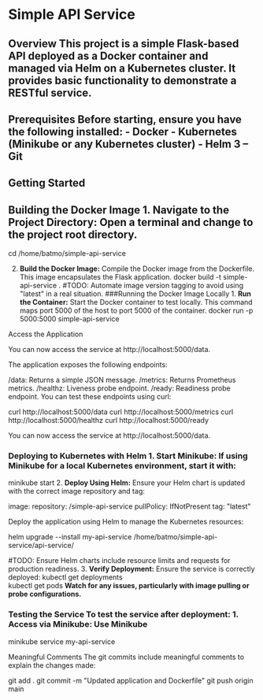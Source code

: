 # Simple API Service 

## Overview This project is a simple Flask-based API deployed as a Docker container and managed via Helm on a Kubernetes cluster. It provides basic functionality to demonstrate a RESTful service.
 ## Prerequisites Before starting, ensure you have the following installed: - Docker - Kubernetes (Minikube or any Kubernetes cluster) - Helm 3 – Git 

 ## Getting Started 

## Building the Docker Image 1. **Navigate to the Project Directory:** Open a terminal and change to the project root directory. 
cd /home/batmo/simple-api-service

2. **Build the Docker Image:** Compile the Docker image from the Dockerfile. This image encapsulates the Flask application. 
docker build -t simple-api-service .
#TODO: Automate image version tagging to avoid using "latest" in a real situation. 
###Running the Docker Image Locally 1. **Run the Container:** Start the Docker container to test locally. This command maps port 5000 of the host to port 5000 of the container. 
docker run -p 5000:5000 simple-api-service

Access the Application

You can now access the service at http://localhost:5000/data.

The application exposes the following endpoints:

/data: Returns a simple JSON message.
/metrics: Returns Prometheus metrics.
/healthz: Liveness probe endpoint.
/ready: Readiness probe endpoint.
You can test these endpoints using curl:

curl http://localhost:5000/data
curl http://localhost:5000/metrics
curl http://localhost:5000/healthz
curl http://localhost:5000/ready

You can now access the service at http://localhost:5000/data.
 ### Deploying to Kubernetes with Helm 1. **Start Minikube:** If using Minikube for a local Kubernetes environment, start it with: 
minikube start
2. **Deploy Using Helm:** 
Ensure your Helm chart is updated with the correct image repository and tag:

image:
  repository: <your-docker-registry>/simple-api-service
  pullPolicy: IfNotPresent
  tag: "latest"

Deploy the application using Helm to manage the Kubernetes resources:
 
helm upgrade --install my-api-service /home/batmo/simple-api-service/api-service/

#TODO: Ensure Helm charts include resource limits and requests for production readiness. 
3. **Verify Deployment:** Ensure the service is correctly deployed: 
kubectl get deployments  
  kubectl get pods
**Watch for any issues, particularly with image pulling or probe configurations.**
### Testing the Service To test the service after deployment: 1. **Access via Minikube:** Use Minikube 
minikube service my-api-service

Meaningful Comments
The git commits include meaningful comments to explain the changes made:

git add .
git commit -m "Updated application and Dockerfile"
git push origin main
